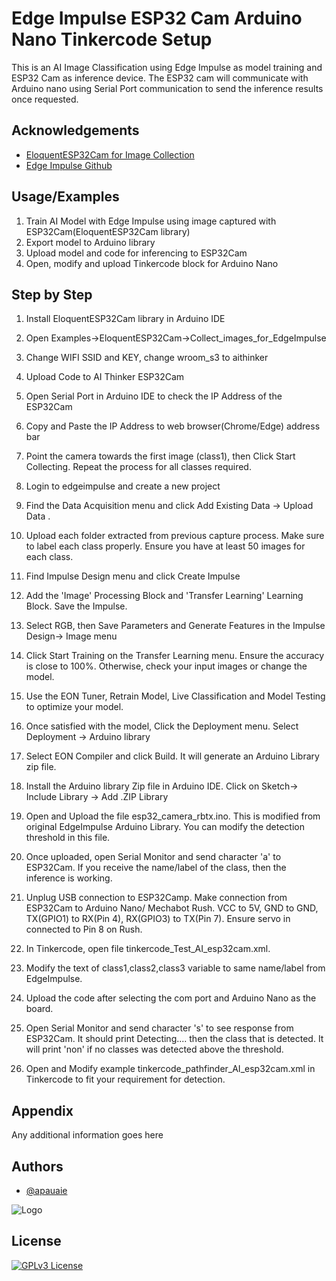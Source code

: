 
# Edge Impulse ESP32 Cam Arduino Nano Tinkercode Setup

This is an AI Image Classification using Edge Impulse as model training and ESP32 Cam as inference device. The ESP32 cam will communicate with Arduino nano using Serial Port communication to send the inference results once requested.



## Acknowledgements

 - [EloquentESP32Cam for Image Collection](https://github.com/eloquentarduino/EloquentEsp32cam)
 - [Edge Impulse Github](https://github.com/edgeimpulse)


## Usage/Examples

1.  Train AI Model with Edge Impulse using image captured with ESP32Cam(EloquentESP32Cam library)
2.  Export model to Arduino library 
3.  Upload model and code for inferencing to  ESP32Cam
4.  Open, modify and upload Tinkercode block for Arduino Nano



## Step by Step

1.  Install EloquentESP32Cam library in Arduino IDE


2.  Open Examples->EloquentESP32Cam->Collect_images_for_EdgeImpulse

3.  Change WIFI SSID and KEY, change wroom_s3 to aithinker 

4.  Upload Code to AI Thinker ESP32Cam 

5.  Open Serial Port in Arduino IDE to check the IP Address of the ESP32Cam

6.  Copy and Paste the IP Address to web browser(Chrome/Edge) address bar

7.  Point the camera towards the first image (class1), then Click Start Collecting. Repeat the process for all classes required. 

8.  Login to edgeimpulse and create a new project

9.  Find the Data Acquisition menu and click Add Existing Data -> Upload Data . 

10. Upload each folder extracted from previous capture process. Make sure to label each class properly. Ensure you have at least 50 images for each class.

11. Find Impulse Design menu and click Create Impulse

12. Add the 'Image' Processing Block and 'Transfer Learning' Learning Block. Save the Impulse.

13. Select RGB, then Save Parameters and Generate Features in the Impulse Design-> Image menu

14. Click Start Training on the Transfer Learning menu. Ensure the accuracy is close to 100%. Otherwise, check your input images or change the model. 

15. Use the EON Tuner, Retrain Model, Live Classification and Model Testing to optimize your model.

16. Once satisfied with the model, Click the Deployment menu. Select Deployment -> Arduino library

17. Select EON Compiler and click Build. It will generate an Arduino Library zip file. 

18. Install the Arduino library Zip file in Arduino IDE. Click on Sketch-> Include Library -> Add .ZIP Library

19. Open and Upload the file esp32_camera_rbtx.ino. This is modified from original EdgeImpulse Arduino Library. You can modify the detection threshold in this file.

20. Once uploaded, open Serial Monitor and send character 'a' to ESP32Cam. If you receive the name/label of the class, then the inference is working.

21. Unplug USB connection to ESP32Camp. Make connection from ESP32Cam to Arduino Nano/ Mechabot Rush. VCC to 5V, GND to GND, TX(GPIO1) to RX(Pin 4), RX(GPIO3) to TX(Pin 7). Ensure servo in connected to Pin 8 on Rush.

22. In Tinkercode, open file tinkercode_Test_AI_esp32cam.xml.

23. Modify the text of class1,class2,class3 variable to same name/label from EdgeImpulse.

24. Upload the code after selecting the com port and Arduino Nano as the board.

25. Open Serial Monitor and send character 's' to see response from ESP32Cam. It should print Detecting.... then the class that is detected. It will print 'non' if no classes was detected above the threshold. 

26. Open and Modify example tinkercode_pathfinder_AI_esp32cam.xml in Tinkercode to fit your requirement for detection.







## Appendix

Any additional information goes here


## Authors

- [@apauaie](https://www.github.com/apauaie)


![Logo](https://tinkercode.my/app/wp-content/uploads/2022/11/TinkerCodeLogoCircle-768x802.png)


## License

[![GPLv3 License](https://img.shields.io/badge/License-GPL%20v3-yellow.svg)](https://opensource.org/licenses/)


